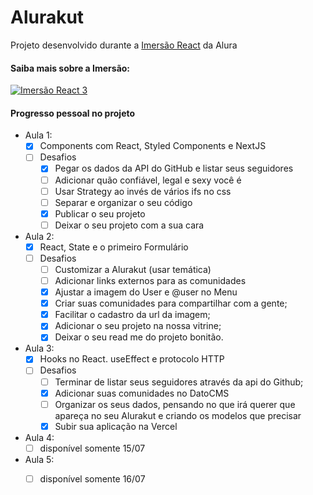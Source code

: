 # Alurakut

Projeto desenvolvido durante a [Imersão React](https://www.alura.com.br/imersao-react/) da Alura 

#### Saiba mais sobre a Imersão:
[![Imersão React 3](https://img.youtube.com/vi/5vmPPJh7Ww8/0.jpg)](https://www.youtube.com/watch?v=5vmPPJh7Ww8)


#### Progresso pessoal no projeto

- Aula 1:
	* [x] Components com React, Styled Components e NextJS
	* [ ] Desafios
		* [x] Pegar os dados da API do GitHub e listar seus seguidores
		* [ ] Adicionar quão confiável, legal e sexy você é
		* [ ] Usar Strategy ao invés de vários ifs no css
		* [ ] Separar e organizar o seu código
		* [x] Publicar o seu projeto
		* [ ] Deixar o seu projeto com a sua cara 

- Aula 2:
	* [x] React, State e o primeiro Formulário
	* [ ] Desafios 
		* [ ] Customizar a Alurakut (usar temática)
		* [ ] Adicionar links externos para as comunidades
		* [x] Ajustar a imagem do User e @user no Menu
		* [x] Criar suas comunidades para compartilhar com a gente;
		* [x] Facilitar o cadastro da url da imagem;
		* [x] Adicionar o seu projeto na nossa vitrine;
		* [x] Deixar o seu read me do projeto bonitão.		
		
- Aula 3:
	* [x] Hooks no React. useEffect e protocolo HTTP
	* [ ] Desafios
		* [ ] Terminar de listar seus seguidores através da api do Github;
		* [x] Adicionar suas comunidades no DatoCMS
		* [ ] Organizar os seus dados, pensando no que irá querer que apareça no seu Alurakut e criando os modelos que precisar
		* [x] Subir sua aplicação na Vercel
  
- Aula 4:
	* [ ] disponível somente 15/07
  
- Aula 5:
	* [ ] disponível somente 16/07
  
